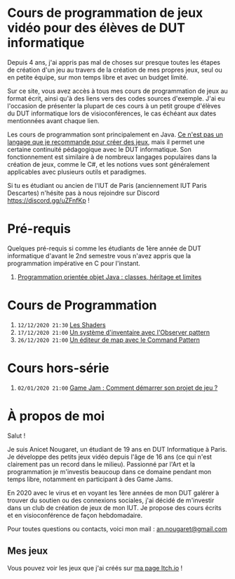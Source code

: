 # Cours de programmation de jeux vidéo pour des élèves de DUT informatique

Depuis 4 ans, j'ai appris pas mal de choses sur presque toutes les étapes de création d'un jeu au travers de la création de mes propres jeux, seul ou en petite équipe, sur mon temps libre et avec un budget limité.

Sur ce site, vous avez accès à tous mes cours de programmation de jeux au format écrit, ainsi qu'à des liens vers des codes sources d'exemple. J'ai eu l'occasion de présenter la plupart de ces cours à un petit groupe d'élèves du DUT informatique lors de visioconférences, le cas échéant aux dates mentionnées avant chaque lien.

Les cours de programmation sont principalement en Java. [Ce n'est pas un langage que je recommande pour créer des jeux](./autres/pourquoiPasJava.md), mais il permet une certaine continuité pédagogique avec le DUT informatique. Son fonctionnement est similaire à de nombreux langages populaires dans la création de jeux, comme le C#, et les notions vues sont généralement applicables avec plusieurs outils et paradigmes.

Si tu es étudiant ou ancien de l'IUT de Paris (anciennement IUT Paris Descartes) n'hésite pas à nous rejoindre sur Discord <https://discord.gg/uZFnfKp> !

# Pré-requis
Quelques pré-requis si comme les étudiants de 1ère année de DUT informatique d'avant le 2nd semestre vous n'avez appris que la programmation impérative en C pour l'instant.

1. [Programmation orientée objet Java : classes, héritage et limites](./cours/oopEssentiel/cours.md)

# Cours de Programmation

1. `12/12/2020 21:30` [Les Shaders](./cours/shaders/cours.md)
2. `17/12/2020 21:00` [Un système d'inventaire avec l'Observer pattern](./cours/inventaireObserver/cours.md)
3. `26/12/2020 21:00` [Un éditeur de map avec le Command Pattern](./cours/editeurCommand/cours.md)

# Cours hors-série

1. `02/01/2020 21:00` [Game Jam : Comment démarrer son projet de jeu ?](./cours/preprodGamejam/main.md)

# À propos de moi
Salut !

Je suis Anicet Nougaret, un étudiant de 19 ans en DUT Informatique à Paris. Je développe des petits jeux vidéo depuis l'âge de 16 ans (ce qui n'est clairement pas un record dans le milieu). Passionné par l'Art et la programmation je m'investis beaucoup dans ce domaine pendant mon temps libre, notamment en participant à des Game Jams. 

En 2020 avec le virus et en voyant les 1ère années de mon DUT galérer à trouver du soutien ou des connexions sociales, j'ai décidé de m'investir dans un club de création de jeux de mon IUT. Je propose des cours écrits et en visioconférence de façon hebdomadaire.

Pour toutes questions ou contacts, voici mon mail : <an.nougaret@gmail.com>

## Mes jeux
Vous pouvez voir les jeux que j'ai créés sur [ma page Itch.io](https://anicetngrt.itch.io/) !
